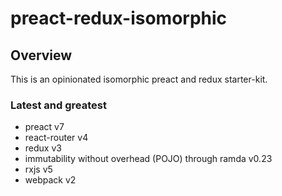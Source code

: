 # preact-redux-isomorphic

## Overview

This is an opinionated isomorphic preact and redux starter-kit.

### Latest and greatest

- preact v7
- react-router v4
- redux v3
- immutability without overhead (POJO) through ramda v0.23
- rxjs v5
- webpack v2
